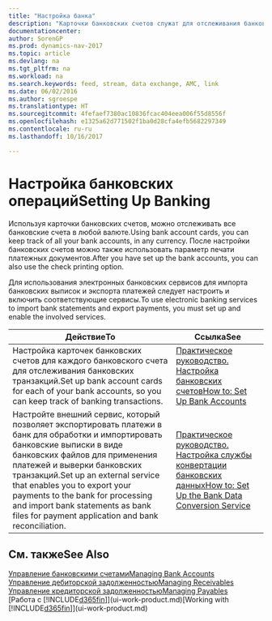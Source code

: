 ```yaml
---
title: "Настройка банка"
description: "Карточки банковских счетов служат для отслеживания банковских счетов и настройки банковских выписок для обмена данными."
documentationcenter: 
author: SorenGP
ms.prod: dynamics-nav-2017
ms.topic: article
ms.devlang: na
ms.tgt_pltfrm: na
ms.workload: na
ms.search.keywords: feed, stream, data exchange, AMC, link
ms.date: 06/02/2016
ms.author: sgroespe
ms.translationtype: HT
ms.sourcegitcommit: 4fefaef7380ac10836fcac404eea006f55d8556f
ms.openlocfilehash: e1325a62d771502f1ba0d28cfa4efb5682297349
ms.contentlocale: ru-ru
ms.lasthandoff: 10/16/2017

---
```

# <a name="setting-up-banking"></a><span data-ttu-id="61d51-103">Настройка банковских операций</span><span class="sxs-lookup"><span data-stu-id="61d51-103">Setting Up Banking</span></span>
<span data-ttu-id="61d51-104">Используя карточки банковских счетов, можно отслеживать все банковские счета в любой валюте.</span><span class="sxs-lookup"><span data-stu-id="61d51-104">Using bank account cards, you can keep track of all your bank accounts, in any currency.</span></span> <span data-ttu-id="61d51-105">После настройки банковских счетов можно также использовать параметр печати платежных документов.</span><span class="sxs-lookup"><span data-stu-id="61d51-105">After you have set up the bank accounts, you can also use the check printing option.</span></span>

<span data-ttu-id="61d51-106">Для использования электронных банковских сервисов для импорта банковских выписок и экспорта платежей следует настроить и включить соответствующие сервисы.</span><span class="sxs-lookup"><span data-stu-id="61d51-106">To use electronic banking services to import bank statements and  export payments, you must set up and enable the involved services.</span></span>

| <span data-ttu-id="61d51-107">Действие</span><span class="sxs-lookup"><span data-stu-id="61d51-107">To</span></span> | <span data-ttu-id="61d51-108">Ссылка</span><span class="sxs-lookup"><span data-stu-id="61d51-108">See</span></span> |
| --- | --- |
| <span data-ttu-id="61d51-109">Настройка карточек банковских счетов для каждого банковского счета для отслеживания банковских транзакций.</span><span class="sxs-lookup"><span data-stu-id="61d51-109">Set up bank account cards for each of your bank accounts, so you can keep track of banking transactions.</span></span> |[<span data-ttu-id="61d51-110">Практическое руководство. Настройка банковских счетов</span><span class="sxs-lookup"><span data-stu-id="61d51-110">How to: Set Up Bank Accounts</span></span>](bank-how-setup-bank-accounts.md) |
| <span data-ttu-id="61d51-111">Настройте внешний сервис, который позволяет экспортировать платежи в банк для обработки и импортировать банковские выписки в виде банковских файлов для применения платежей и выверки банковских транзакций.</span><span class="sxs-lookup"><span data-stu-id="61d51-111">Set up an external service that enables you to export your payments to the bank for processing  and import bank statements as bank files for payment application and bank reconciliation.</span></span> |[<span data-ttu-id="61d51-112">Практическое руководство. Настройка службы конвертации банковских данных</span><span class="sxs-lookup"><span data-stu-id="61d51-112">How to: Set Up the Bank Data Conversion Service</span></span>](bank-how-setup-bank-data-conversion-service.md) |

## <a name="see-also"></a><span data-ttu-id="61d51-113">См. также</span><span class="sxs-lookup"><span data-stu-id="61d51-113">See Also</span></span>
[<span data-ttu-id="61d51-114">Управление банковскими счетами</span><span class="sxs-lookup"><span data-stu-id="61d51-114">Managing Bank Accounts</span></span>](bank-manage-bank-accounts.md)  
[<span data-ttu-id="61d51-115">Управление дебиторской задолженностью</span><span class="sxs-lookup"><span data-stu-id="61d51-115">Managing Receivables</span></span>](receivables-manage-receivables.md)  
[<span data-ttu-id="61d51-116">Управление кредиторской задолженностью</span><span class="sxs-lookup"><span data-stu-id="61d51-116">Managing Payables</span></span>](payables-manage-payables.md)  
<span data-ttu-id="61d51-117">[Работа с [!INCLUDE[d365fin](includes/d365fin_md.md)]](ui-work-product.md)</span><span class="sxs-lookup"><span data-stu-id="61d51-117">[Working with [!INCLUDE[d365fin](includes/d365fin_md.md)]](ui-work-product.md)</span></span>

